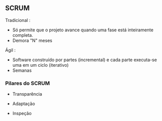 ## SCRUM

Tradicional :

- Só permite que o projeto avance quando uma fase está inteiramente completa.
- Demora "N" meses

Ágil :

- Software construído por partes (incremental) e cada parte executa-se uma em um ciclo (iterativo)
- Semanas



### Pilares do SCRUM

- Transparência

- Adaptação

- Inspeção

  


